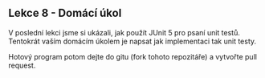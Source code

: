 ## Lekce 8 - Domácí úkol

V poslední lekci jsme si ukázali, jak použít JUnit 5 pro psaní unit testů. Tentokrát vaším domácím úkolem je napsat jak implementaci tak unit testy.



Hotový program potom dejte do gitu (fork tohoto repozitáře) a vytvořte pull request.
